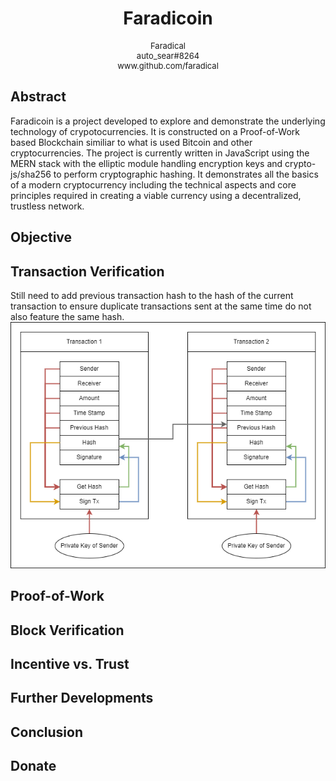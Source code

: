 <h1 align="center">Faradicoin</h1>
<p align="center" style="font-size:small;">Faradical<br>auto_sear#8264<br>www.github.com/faradical</p>

## Abstract
Faradicoin is a project developed to explore and demonstrate the underlying technology of crypotocurrencies. It is constructed on a Proof-of-Work based Blockchain similiar to what is used Bitcoin and other cryptocurrencies. The project is currently written in JavaScript using the MERN stack with the elliptic module handling encryption keys and crypto-js/sha256 to perform cryptographic hashing. It demonstrates all the basics of a modern cryptocurrency including the technical aspects and core principles required in creating a viable currency using a decentralized, trustless network.

## Objective


## Transaction Verification
Still need to add previous transaction hash to the hash of the current transaction to ensure duplicate transactions sent at the same time do not also feature the same hash.
![Faradicoin_Transaction_Signing](Documentation/Faradicoin_Transaction_Signing.png)

## Proof-of-Work


## Block Verification


## Incentive vs. Trust


## Further Developments


## Conclusion


## Donate

